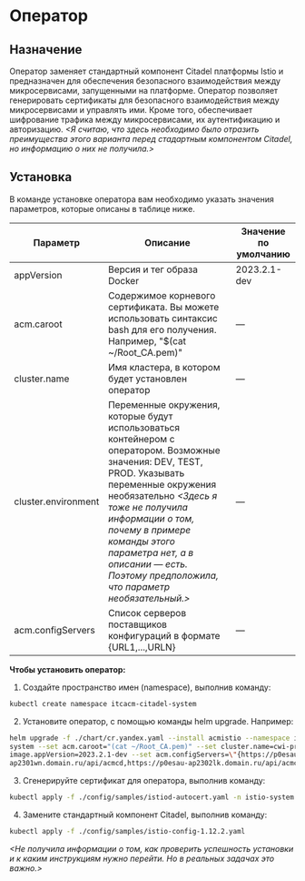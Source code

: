 # Оператор
## Назначение
Оператор заменяет стандартный компонент Citadel платформы Istio и предназначен для обеспечения безопасного взаимодействия между микросервисами, запущенными на платформе. Оператор позволяет генерировать сертификаты для безопасного взаимодействия между микросервисами и управлять ими. Кроме того, обеспечивает шифрование трафика между микросервисами, их аутентификацию и авторизацию.
_<Я считаю, что здесь необходимо было отразить преимущества этого варианта перед стадартным компонентом Citadel, но информацию о них не получила.>_
## Установка 
В команде установке оператора вам необходимо указать значения параметров, которые описаны в таблице ниже.

|**Параметр**|**Описание**|**Значение по умолчанию**|
|-----------|-----------|------------------------|
|appVersion |Версия и тег образа Docker |2023.2.1-dev |
|acm.caroot |Содержимое корневого сертификата. Вы можете использовать синтаксис bash для его получения. Например, "$(cat ~/Root_CA.pem)" |— |
|cluster.name |Имя кластера, в котором будет установлен оператор |— |
|cluster.environment |Переменные окружения, которые будут использоваться контейнером с оператором. Возможные значения: DEV, TEST, PROD. Указывать переменные окружения необязательно _<Здесь я тоже не получила информации о том, почему в примере команды этого параметра нет, а в описании — есть. Поэтому предположила, что параметр необязательный.>_ |— | 
|acm.configServers |Список серверов поставщиков конфигураций в формате {URL1,...,URLN} |— |

**Чтобы установить оператор:**

1. Создайте пространство имен (namespace), выполнив команду:
```bash
kubectl create namespace itcacm-citadel-system
```
2. Установите оператор, с помощью команды helm upgrade. Например:
```bash
helm upgrade -f ./chart/cr.yandex.yaml --install acmistio --namespace itcacm-citadel-
system --set acm.caroot="(cat ~/Root_CA.pem)" --set cluster.name=cwi-prod-1 --set
image.appVersion=2023.2.1-dev --set acm.configServers=\"{https://p0esau-
ap2301wn.domain.ru/api/acmcd,https://p0esau-ap2302lk.domain.ru/api/acmcd}\" ./chart

```
3. Сгенерируйте сертификат для оператора, выполнив команду:
```bash
kubectl apply -f ./config/samples/istiod-autocert.yaml -n istio-system
```
4. Замените стандартный компонент Citadel, выполнив команду:
```bash
kubectl apply -f ./config/samples/istio-config-1.12.2.yaml
```

_<Не получила информации о том, как проверить успешность установки и к каким инструкциям нужно перейти. Но в реальных задачах это важно.>_
